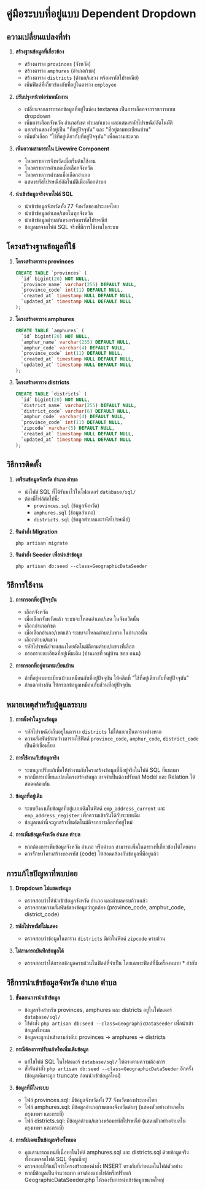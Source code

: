 # คู่มือระบบที่อยู่แบบ Dependent Dropdown

## ความเปลี่ยนแปลงที่ทำ

1. **สร้างฐานข้อมูลที่เกี่ยวข้อง**
   - สร้างตาราง `provinces` (จังหวัด)
   - สร้างตาราง `amphures` (อำเภอ/เขต)
   - สร้างตาราง `districts` (ตำบล/แขวง พร้อมรหัสไปรษณีย์)
   - เพิ่มฟิลด์ที่เกี่ยวข้องกับที่อยู่ในตาราง `employee`

2. **ปรับปรุงหน้าฟอร์มพนักงาน**
   - เปลี่ยนจากการกรอกข้อมูลที่อยู่ในช่อง textarea เป็นการเลือกจากรายการแบบ dropdown
   - เพิ่มการเลือกจังหวัด อำเภอ/เขต ตำบล/แขวง และแสดงรหัสไปรษณีย์อัตโนมัติ
   - แยกส่วนของที่อยู่เป็น "ที่อยู่ปัจจุบัน" และ "ที่อยู่ตามทะเบียนบ้าน"
   - เพิ่มตัวเลือก "ใช้ที่อยู่เดียวกับที่อยู่ปัจจุบัน" เพื่อความสะดวก

3. **เพิ่มความสามารถใน Livewire Component**
   - โหลดรายการจังหวัดเมื่อเริ่มต้นใช้งาน
   - โหลดรายการอำเภอเมื่อเลือกจังหวัด
   - โหลดรายการตำบลเมื่อเลือกอำเภอ
   - แสดงรหัสไปรษณีย์อัตโนมัติเมื่อเลือกตำบล
   
4. **นำเข้าข้อมูลจริงจากไฟล์ SQL**
   - นำเข้าข้อมูลจังหวัดทั้ง 77 จังหวัดของประเทศไทย
   - นำเข้าข้อมูลอำเภอ/เขตในทุกจังหวัด
   - นำเข้าข้อมูลตำบล/แขวงพร้อมรหัสไปรษณีย์
   - ข้อมูลมาจากไฟล์ SQL จริงที่มีการใช้งานในระบบ

## โครงสร้างฐานข้อมูลที่ใช้

1. **โครงสร้างตาราง provinces**
   ```sql
   CREATE TABLE `provinces` (
     `id` bigint(20) NOT NULL,
     `province_name` varchar(255) DEFAULT NULL,
     `province_code` int(11) DEFAULT NULL,
     `created_at` timestamp NULL DEFAULT NULL,
     `updated_at` timestamp NULL DEFAULT NULL
   );
   ```

2. **โครงสร้างตาราง amphures**
   ```sql
   CREATE TABLE `amphures` (
     `id` bigint(20) NOT NULL,
     `amphur_name` varchar(255) DEFAULT NULL,
     `amphur_code` varchar(4) DEFAULT NULL,
     `province_code` int(11) DEFAULT NULL,
     `created_at` timestamp NULL DEFAULT NULL,
     `updated_at` timestamp NULL DEFAULT NULL
   );
   ```

3. **โครงสร้างตาราง districts**
   ```sql
   CREATE TABLE `districts` (
     `id` bigint(20) NOT NULL,
     `district_name` varchar(255) DEFAULT NULL,
     `district_code` varchar(6) DEFAULT NULL,
     `amphur_code` varchar(4) DEFAULT NULL,
     `province_code` int(11) DEFAULT NULL,
     `zipcode` varchar(5) DEFAULT NULL,
     `created_at` timestamp NULL DEFAULT NULL,
     `updated_at` timestamp NULL DEFAULT NULL
   );
   ```

## วิธีการติดตั้ง

1. **เตรียมข้อมูลจังหวัด อำเภอ ตำบล**
   - นำไฟล์ SQL ที่ได้รับมาไว้ในโฟลเดอร์ `database/sql/`
   - ต้องมีไฟล์ต่อไปนี้:
     - `provinces.sql` (ข้อมูลจังหวัด)
     - `amphures.sql` (ข้อมูลอำเภอ)
     - `districts.sql` (ข้อมูลตำบลและรหัสไปรษณีย์)

2. **รันคำสั่ง Migration**
   ```
   php artisan migrate
   ```

3. **รันคำสั่ง Seeder เพื่อนำเข้าข้อมูล**
   ```
   php artisan db:seed --class=GeographicDataSeeder
   ```

## วิธีการใช้งาน

1. **การกรอกที่อยู่ปัจจุบัน**
   - เลือกจังหวัด
   - เมื่อเลือกจังหวัดแล้ว ระบบจะโหลดอำเภอ/เขต ในจังหวัดนั้น
   - เลือกอำเภอ/เขต
   - เมื่อเลือกอำเภอ/เขตแล้ว ระบบจะโหลดตำบล/แขวง ในอำเภอนั้น
   - เลือกตำบล/แขวง
   - รหัสไปรษณีย์จะแสดงโดยอัตโนมัติตามตำบล/แขวงที่เลือก
   - กรอกรายละเอียดที่อยู่เพิ่มเติม (บ้านเลขที่ หมู่บ้าน ซอย ถนน)

2. **การกรอกที่อยู่ตามทะเบียนบ้าน**
   - ถ้าที่อยู่ตามทะเบียนบ้านเหมือนกับที่อยู่ปัจจุบัน ให้คลิกที่ "ใช้ที่อยู่เดียวกับที่อยู่ปัจจุบัน"
   - ถ้าแตกต่างกัน ให้กรอกข้อมูลเหมือนกับส่วนที่อยู่ปัจจุบัน

## หมายเหตุสำหรับผู้ดูแลระบบ

1. **การตั้งค่าในฐานข้อมูล**
   - รหัสไปรษณีย์เก็บอยู่ในตาราง `districts` ไม่ได้แยกเป็นตารางต่างหาก
   - ความสัมพันธ์ระหว่างตารางใช้ฟิลด์ `province_code`, `amphur_code`, `district_code` เป็นคีย์เชื่อมโยง

2. **การใช้งานกับข้อมูลจริง**
   - ระบบถูกปรับแก้เพื่อให้ทำงานกับโครงสร้างข้อมูลที่มีอยู่จริงในไฟล์ SQL ที่แนบมา
   - หากมีการเปลี่ยนแปลงโครงสร้างข้อมูล อาจจำเป็นต้องปรับแก้ Model และ Relation ให้สอดคล้องกัน

3. **ข้อมูลที่อยู่เดิม**
   - ระบบยังคงเก็บข้อมูลที่อยู่แบบเดิมในฟิลด์ `emp_address_current` และ `emp_address_register` เพื่อความเข้ากันได้กับระบบเดิม
   - ข้อมูลเหล่านี้จะถูกสร้างขึ้นอัตโนมัติจากการเลือกที่อยู่ใหม่

4. **การเพิ่มข้อมูลจังหวัด อำเภอ ตำบล**
   - หากต้องการเพิ่มข้อมูลจังหวัด อำเภอ หรือตำบล สามารถเพิ่มในตารางที่เกี่ยวข้องได้โดยตรง
   - ควรรักษาโครงสร้างของรหัส (code) ให้สอดคล้องกับข้อมูลที่มีอยู่แล้ว

## การแก้ไขปัญหาที่พบบ่อย

1. **Dropdown ไม่แสดงข้อมูล**
   - ตรวจสอบว่าได้นำเข้าข้อมูลจังหวัด อำเภอ และตำบลครบถ้วนแล้ว
   - ตรวจสอบความสัมพันธ์ของข้อมูลว่าถูกต้อง (province_code, amphur_code, district_code)

2. **รหัสไปรษณีย์ไม่แสดง**
   - ตรวจสอบว่าข้อมูลในตาราง `districts` มีค่าในฟิลด์ `zipcode` ครบถ้วน

3. **ไม่สามารถบันทึกข้อมูลได้**
   - ตรวจสอบว่าได้กรอกข้อมูลครบถ้วนในฟิลด์ที่จำเป็น โดยเฉพาะฟิลด์ที่มีเครื่องหมาย * กำกับ

## วิธีการนำเข้าข้อมูลจังหวัด อำเภอ ตำบล

1. **ขั้นตอนการนำเข้าข้อมูล**
   - ข้อมูลจริงสำหรับ provinces, amphures และ districts อยู่ในโฟลเดอร์ `database/sql/`
   - ใช้คำสั่ง `php artisan db:seed --class=GeographicDataSeeder` เพื่อนำเข้าข้อมูลทั้งหมด
   - ข้อมูลจะถูกนำเข้าตามลำดับ: provinces -> amphures -> districts

2. **กรณีต้องการปรับแก้หรือเพิ่มเติมข้อมูล**
   - แก้ไขไฟล์ SQL ในโฟลเดอร์ `database/sql/` ให้ตรงตามความต้องการ
   - สั่งรันคำสั่ง `php artisan db:seed --class=GeographicDataSeeder` อีกครั้ง (ข้อมูลเดิมจะถูก truncate ก่อนนำเข้าข้อมูลใหม่)

3. **ข้อมูลที่มีในระบบ**
   - ไฟล์ provinces.sql: มีข้อมูลจังหวัดทั้ง 77 จังหวัดของประเทศไทย
   - ไฟล์ amphures.sql: มีข้อมูลอำเภอ/เขตของจังหวัดต่างๆ (แสดงตัวอย่างอำเภอในกรุงเทพฯ และกระบี่)
   - ไฟล์ districts.sql: มีข้อมูลตำบล/แขวงพร้อมรหัสไปรษณีย์ (แสดงตัวอย่างตำบลในกรุงเทพฯ และกระบี่)

4. **การอัปเดตเป็นข้อมูลจริงทั้งหมด**
   - คุณสามารถแทนที่เนื้อหาในไฟล์ amphures.sql และ districts.sql ด้วยข้อมูลจริงทั้งหมดจากไฟล์ SQL ที่คุณมีอยู่
   - ตรวจสอบให้แน่ใจว่าโครงสร้างของคำสั่ง INSERT ตรงกับที่กำหนดในไฟล์ตัวอย่าง
   - หากมีข้อมูลเป็นจำนวนมาก อาจต้องแบ่งไฟล์หรือปรับแก้ GeographicDataSeeder.php ให้รองรับการนำเข้าข้อมูลขนาดใหญ่
